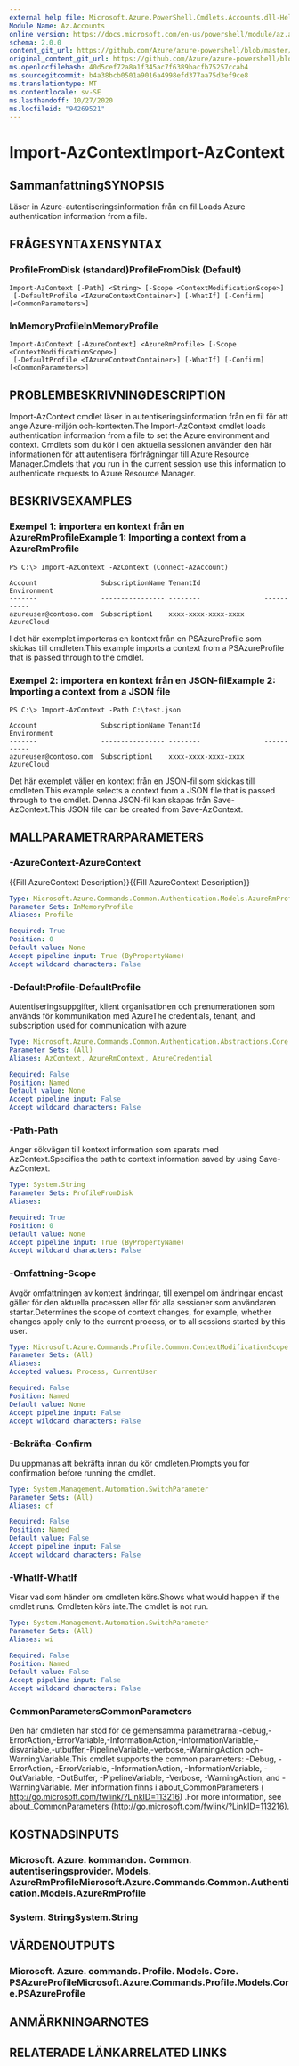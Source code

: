 ```yaml
---
external help file: Microsoft.Azure.PowerShell.Cmdlets.Accounts.dll-Help.xml
Module Name: Az.Accounts
online version: https://docs.microsoft.com/en-us/powershell/module/az.accounts/import-azcontext
schema: 2.0.0
content_git_url: https://github.com/Azure/azure-powershell/blob/master/src/Accounts/Accounts/help/Import-AzContext.md
original_content_git_url: https://github.com/Azure/azure-powershell/blob/master/src/Accounts/Accounts/help/Import-AzContext.md
ms.openlocfilehash: 40d5cef72a8a1f345ac7f6389bacfb75257ccab4
ms.sourcegitcommit: b4a38bcb0501a9016a4998efd377aa75d3ef9ce8
ms.translationtype: MT
ms.contentlocale: sv-SE
ms.lasthandoff: 10/27/2020
ms.locfileid: "94269521"
---
```

# <span data-ttu-id="cd0e5-101">Import-AzContext</span><span class="sxs-lookup"><span data-stu-id="cd0e5-101">Import-AzContext</span></span>

## <span data-ttu-id="cd0e5-102">Sammanfattning</span><span class="sxs-lookup"><span data-stu-id="cd0e5-102">SYNOPSIS</span></span>
<span data-ttu-id="cd0e5-103">Läser in Azure-autentiseringsinformation från en fil.</span><span class="sxs-lookup"><span data-stu-id="cd0e5-103">Loads Azure authentication information from a file.</span></span>

## <span data-ttu-id="cd0e5-104">FRÅGESYNTAXEN</span><span class="sxs-lookup"><span data-stu-id="cd0e5-104">SYNTAX</span></span>

### <span data-ttu-id="cd0e5-105">ProfileFromDisk (standard)</span><span class="sxs-lookup"><span data-stu-id="cd0e5-105">ProfileFromDisk (Default)</span></span>
```
Import-AzContext [-Path] <String> [-Scope <ContextModificationScope>]
 [-DefaultProfile <IAzureContextContainer>] [-WhatIf] [-Confirm] [<CommonParameters>]
```

### <span data-ttu-id="cd0e5-106">InMemoryProfile</span><span class="sxs-lookup"><span data-stu-id="cd0e5-106">InMemoryProfile</span></span>
```
Import-AzContext [-AzureContext] <AzureRmProfile> [-Scope <ContextModificationScope>]
 [-DefaultProfile <IAzureContextContainer>] [-WhatIf] [-Confirm] [<CommonParameters>]
```

## <span data-ttu-id="cd0e5-107">PROBLEMBESKRIVNING</span><span class="sxs-lookup"><span data-stu-id="cd0e5-107">DESCRIPTION</span></span>
<span data-ttu-id="cd0e5-108">Import-AzContext cmdlet läser in autentiseringsinformation från en fil för att ange Azure-miljön och-kontexten.</span><span class="sxs-lookup"><span data-stu-id="cd0e5-108">The Import-AzContext cmdlet loads authentication information from a file to set the Azure environment and context.</span></span>
<span data-ttu-id="cd0e5-109">Cmdlets som du kör i den aktuella sessionen använder den här informationen för att autentisera förfrågningar till Azure Resource Manager.</span><span class="sxs-lookup"><span data-stu-id="cd0e5-109">Cmdlets that you run in the current session use this information to authenticate requests to Azure Resource Manager.</span></span>

## <span data-ttu-id="cd0e5-110">BESKRIVS</span><span class="sxs-lookup"><span data-stu-id="cd0e5-110">EXAMPLES</span></span>

### <span data-ttu-id="cd0e5-111">Exempel 1: importera en kontext från en AzureRmProfile</span><span class="sxs-lookup"><span data-stu-id="cd0e5-111">Example 1: Importing a context from a AzureRmProfile</span></span>
```
PS C:\> Import-AzContext -AzContext (Connect-AzAccount)

Account                SubscriptionName TenantId                Environment
-------                ---------------- --------                -----------
azureuser@contoso.com  Subscription1    xxxx-xxxx-xxxx-xxxx     AzureCloud
```

<span data-ttu-id="cd0e5-112">I det här exemplet importeras en kontext från en PSAzureProfile som skickas till cmdleten.</span><span class="sxs-lookup"><span data-stu-id="cd0e5-112">This example imports a context from a PSAzureProfile that is passed through to the cmdlet.</span></span>

### <span data-ttu-id="cd0e5-113">Exempel 2: importera en kontext från en JSON-fil</span><span class="sxs-lookup"><span data-stu-id="cd0e5-113">Example 2: Importing a context from a JSON file</span></span>
```
PS C:\> Import-AzContext -Path C:\test.json

Account                SubscriptionName TenantId                Environment
-------                ---------------- --------                -----------
azureuser@contoso.com  Subscription1    xxxx-xxxx-xxxx-xxxx     AzureCloud
```

<span data-ttu-id="cd0e5-114">Det här exemplet väljer en kontext från en JSON-fil som skickas till cmdleten.</span><span class="sxs-lookup"><span data-stu-id="cd0e5-114">This example selects a context from a JSON file that is passed through to the cmdlet.</span></span> <span data-ttu-id="cd0e5-115">Denna JSON-fil kan skapas från Save-AzContext.</span><span class="sxs-lookup"><span data-stu-id="cd0e5-115">This JSON file can be created from Save-AzContext.</span></span>

## <span data-ttu-id="cd0e5-116">MALLPARAMETRAR</span><span class="sxs-lookup"><span data-stu-id="cd0e5-116">PARAMETERS</span></span>

### <span data-ttu-id="cd0e5-117">-AzureContext</span><span class="sxs-lookup"><span data-stu-id="cd0e5-117">-AzureContext</span></span>
<span data-ttu-id="cd0e5-118">{{Fill AzureContext Description}}</span><span class="sxs-lookup"><span data-stu-id="cd0e5-118">{{Fill AzureContext Description}}</span></span>

```yaml
Type: Microsoft.Azure.Commands.Common.Authentication.Models.AzureRmProfile
Parameter Sets: InMemoryProfile
Aliases: Profile

Required: True
Position: 0
Default value: None
Accept pipeline input: True (ByPropertyName)
Accept wildcard characters: False
```

### <span data-ttu-id="cd0e5-119">-DefaultProfile</span><span class="sxs-lookup"><span data-stu-id="cd0e5-119">-DefaultProfile</span></span>
<span data-ttu-id="cd0e5-120">Autentiseringsuppgifter, klient organisationen och prenumerationen som används för kommunikation med Azure</span><span class="sxs-lookup"><span data-stu-id="cd0e5-120">The credentials, tenant, and subscription used for communication with azure</span></span>

```yaml
Type: Microsoft.Azure.Commands.Common.Authentication.Abstractions.Core.IAzureContextContainer
Parameter Sets: (All)
Aliases: AzContext, AzureRmContext, AzureCredential

Required: False
Position: Named
Default value: None
Accept pipeline input: False
Accept wildcard characters: False
```

### <span data-ttu-id="cd0e5-121">-Path</span><span class="sxs-lookup"><span data-stu-id="cd0e5-121">-Path</span></span>
<span data-ttu-id="cd0e5-122">Anger sökvägen till kontext information som sparats med AzContext.</span><span class="sxs-lookup"><span data-stu-id="cd0e5-122">Specifies the path to context information saved by using Save-AzContext.</span></span>

```yaml
Type: System.String
Parameter Sets: ProfileFromDisk
Aliases:

Required: True
Position: 0
Default value: None
Accept pipeline input: True (ByPropertyName)
Accept wildcard characters: False
```

### <span data-ttu-id="cd0e5-123">-Omfattning</span><span class="sxs-lookup"><span data-stu-id="cd0e5-123">-Scope</span></span>
<span data-ttu-id="cd0e5-124">Avgör omfattningen av kontext ändringar, till exempel om ändringar endast gäller för den aktuella processen eller för alla sessioner som användaren startar.</span><span class="sxs-lookup"><span data-stu-id="cd0e5-124">Determines the scope of context changes, for example, whether changes apply only to the current process, or to all sessions started by this user.</span></span>

```yaml
Type: Microsoft.Azure.Commands.Profile.Common.ContextModificationScope
Parameter Sets: (All)
Aliases:
Accepted values: Process, CurrentUser

Required: False
Position: Named
Default value: None
Accept pipeline input: False
Accept wildcard characters: False
```

### <span data-ttu-id="cd0e5-125">-Bekräfta</span><span class="sxs-lookup"><span data-stu-id="cd0e5-125">-Confirm</span></span>
<span data-ttu-id="cd0e5-126">Du uppmanas att bekräfta innan du kör cmdleten.</span><span class="sxs-lookup"><span data-stu-id="cd0e5-126">Prompts you for confirmation before running the cmdlet.</span></span>

```yaml
Type: System.Management.Automation.SwitchParameter
Parameter Sets: (All)
Aliases: cf

Required: False
Position: Named
Default value: False
Accept pipeline input: False
Accept wildcard characters: False
```

### <span data-ttu-id="cd0e5-127">-WhatIf</span><span class="sxs-lookup"><span data-stu-id="cd0e5-127">-WhatIf</span></span>
<span data-ttu-id="cd0e5-128">Visar vad som händer om cmdleten körs.</span><span class="sxs-lookup"><span data-stu-id="cd0e5-128">Shows what would happen if the cmdlet runs.</span></span> <span data-ttu-id="cd0e5-129">Cmdleten körs inte.</span><span class="sxs-lookup"><span data-stu-id="cd0e5-129">The cmdlet is not run.</span></span>

```yaml
Type: System.Management.Automation.SwitchParameter
Parameter Sets: (All)
Aliases: wi

Required: False
Position: Named
Default value: False
Accept pipeline input: False
Accept wildcard characters: False
```

### <span data-ttu-id="cd0e5-130">CommonParameters</span><span class="sxs-lookup"><span data-stu-id="cd0e5-130">CommonParameters</span></span>
<span data-ttu-id="cd0e5-131">Den här cmdleten har stöd för de gemensamma parametrarna:-debug,-ErrorAction,-ErrorVariable,-InformationAction,-InformationVariable,-disvariable,-utbuffer,-PipelineVariable,-verbose,-WarningAction och-WarningVariable.</span><span class="sxs-lookup"><span data-stu-id="cd0e5-131">This cmdlet supports the common parameters: -Debug, -ErrorAction, -ErrorVariable, -InformationAction, -InformationVariable, -OutVariable, -OutBuffer, -PipelineVariable, -Verbose, -WarningAction, and -WarningVariable.</span></span> <span data-ttu-id="cd0e5-132">Mer information finns i about_CommonParameters ( http://go.microsoft.com/fwlink/?LinkID=113216) .</span><span class="sxs-lookup"><span data-stu-id="cd0e5-132">For more information, see about_CommonParameters (http://go.microsoft.com/fwlink/?LinkID=113216).</span></span>

## <span data-ttu-id="cd0e5-133">KOSTNADS</span><span class="sxs-lookup"><span data-stu-id="cd0e5-133">INPUTS</span></span>

### <span data-ttu-id="cd0e5-134">Microsoft. Azure. kommandon. Common. autentiseringsprovider. Models. AzureRmProfile</span><span class="sxs-lookup"><span data-stu-id="cd0e5-134">Microsoft.Azure.Commands.Common.Authentication.Models.AzureRmProfile</span></span>

### <span data-ttu-id="cd0e5-135">System. String</span><span class="sxs-lookup"><span data-stu-id="cd0e5-135">System.String</span></span>

## <span data-ttu-id="cd0e5-136">VÄRDEN</span><span class="sxs-lookup"><span data-stu-id="cd0e5-136">OUTPUTS</span></span>

### <span data-ttu-id="cd0e5-137">Microsoft. Azure. commands. Profile. Models. Core. PSAzureProfile</span><span class="sxs-lookup"><span data-stu-id="cd0e5-137">Microsoft.Azure.Commands.Profile.Models.Core.PSAzureProfile</span></span>

## <span data-ttu-id="cd0e5-138">ANMÄRKNINGAR</span><span class="sxs-lookup"><span data-stu-id="cd0e5-138">NOTES</span></span>

## <span data-ttu-id="cd0e5-139">RELATERADE LÄNKAR</span><span class="sxs-lookup"><span data-stu-id="cd0e5-139">RELATED LINKS</span></span>
